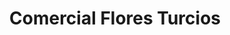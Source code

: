 ---
title: "Comercial Flores Turcios"
url: /san-miguel/comercial-flores-turcios/
shop: Warenhaus
---